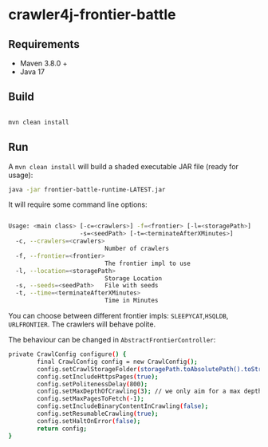 # crawler4j-frontier-battle

## Requirements

- Maven 3.8.0 +
- Java 17

## Build

```bash

mvn clean install

```

## Run

A `mvn clean install` will build a shaded executable JAR file (ready for usage):

```bash
java -jar frontier-battle-runtime-LATEST.jar
```

It will require some command line options:

```bash

Usage: <main class> [-c=<crawlers>] -f=<frontier> [-l=<storagePath>]
                    -s=<seedPath> [-t=<terminateAfterXMinutes>]
  -c, --crawlers=<crawlers>
                           Number of crawlers
  -f, --frontier=<frontier>
                           The frontier impl to use
  -l, --location=<storagePath>
                           Storage Location
  -s, --seeds=<seedPath>   File with seeds
  -t, --time=<terminateAfterXMinutes>
                           Time in Minutes

```
You can choose between different frontier impls: `SLEEPYCAT`,`HSQLDB`, `URLFRONTIER`. The crawlers will behave polite.

The behaviour can be changed in `AbstractFrontierController`:

```bash
private CrawlConfig configure() {
        final CrawlConfig config = new CrawlConfig();
        config.setCrawlStorageFolder(storagePath.toAbsolutePath().toString());
        config.setIncludeHttpsPages(true);
        config.setPolitenessDelay(800);
        config.setMaxDepthOfCrawling(3); // we only aim for a max depth of 3
        config.setMaxPagesToFetch(-1);
        config.setIncludeBinaryContentInCrawling(false);
        config.setResumableCrawling(true);
        config.setHaltOnError(false);
        return config;
}
````